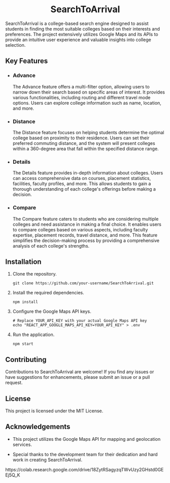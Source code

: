 <h1 style="text-align: center;">SearchToArrival</h1>

<p>SearchToArrival is a college-based search engine designed to assist students in finding the most suitable colleges based on their interests and preferences. The project extensively utilizes Google Maps and its APIs to provide an intuitive user experience and valuable insights into college selection.</p>

<h2>Key Features</h2>

<ul>
  <li>
    <h3>Advance</h3>
    <p>
      The Advance feature offers a multi-filter option, allowing users to narrow down their search based on specific areas of interest. It provides various functionalities, including routing and different travel mode options. Users can explore college information such as name, location, and more.
    </p>
  </li>
  
  <li>
    <h3>Distance</h3>
    <p>
      The Distance feature focuses on helping students determine the optimal college based on proximity to their residence. Users can set their preferred commuting distance, and the system will present colleges within a 360-degree area that fall within the specified distance range.
    </p>
  </li>
  
  <li>
    <h3>Details</h3>
    <p>
      The Details feature provides in-depth information about colleges. Users can access comprehensive data on courses, placement statistics, facilities, faculty profiles, and more. This allows students to gain a thorough understanding of each college's offerings before making a decision.
    </p>
  </li>
  
  <li>
    <h3>Compare</h3>
    <p>
      The Compare feature caters to students who are considering multiple colleges and need assistance in making a final choice. It enables users to compare colleges based on various aspects, including faculty expertise, placement records, travel distance, and more. This feature simplifies the decision-making process by providing a comprehensive analysis of each college's strengths.
    </p>
  </li>
</ul>

<h2>Installation</h2>

<ol>
  <li>
    <p>Clone the repository.</p>
    <pre><code>git clone https://github.com/your-username/SearchToArrival.git</code></pre>
  </li>
  
  <li>
    <p>Install the required dependencies.</p>
    <pre><code>npm install</code></pre>
  </li>
  
  <li>
    <p>Configure the Google Maps API keys.</p>
    <pre><code># Replace YOUR_API_KEY with your actual Google Maps API key
echo "REACT_APP_GOOGLE_MAPS_API_KEY=YOUR_API_KEY" > .env</code></pre>
  </li>
  
  <li>
    <p>Run the application.</p>
    <pre><code>npm start</code></pre>
  </li>
</ol>

<h2>Contributing</h2>

<p>Contributions to SearchToArrival are welcome! If you find any issues or have suggestions for enhancements, please submit an issue or a pull request.</p>

<h2>License</h2>

<p>This project is licensed under the MIT License.</p>

<h2>Acknowledgements</h2>

<ul>
  <li>
    <p>This project utilizes the Google Maps API for mapping and geolocation services.</p>
  </li>
  
  <li>
    <p>Special thanks to the development team for their dedication and hard work in creating SearchToArrival.</p>
  </li>
</ul>
https://colab.research.google.com/drive/18ZytRSagyzqTWvUzy2GHstd0GEEj5Q_K